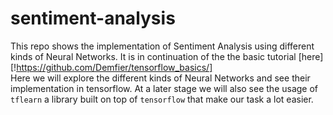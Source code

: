 # sentiment-analysis
This repo shows the implementation of Sentiment Analysis using different kinds of Neural Networks.
It is in continuation of the the basic tutorial [here][!https://github.com/Demfier/tensorflow_basics/]<br>
Here we will explore the different kinds of Neural Networks and see their implementation in tensorflow. At a later stage we will also see the usage of ```tflearn``` a library built on top of ```tensorflow``` that make our task a lot easier.

